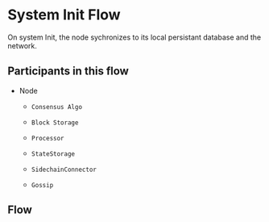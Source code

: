 # System Init Flow

On system Init, the node sychronizes to its local persistant database and the network.

## Participants in this flow

* Node
  * `Consensus Algo`
  * `Block Storage`

  * `Processor`
  * `StateStorage`
  * `SidechainConnector`
  * `Gossip`

## Flow
